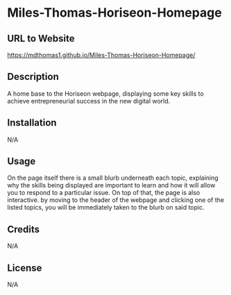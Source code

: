 # Miles-Thomas-Horiseon-Homepage

## URL to Website
https://mdthomas1.github.io/Miles-Thomas-Horiseon-Homepage/

## Description
A home base to the Horiseon webpage, displaying some key skills to achieve entrepreneurial success in the new digital world.

## Installation
N/A

## Usage
On the page itself there is a small blurb underneath each topic, explaining why the skills being displayed are important to learn and how it will allow you to respond to a particular issue. On top of that, the page is also interactive. by moving to the header of the webpage and clicking one of the listed topics, you will be immediately taken to the blurb on said topic.

## Credits
N/A

## License
N/A
